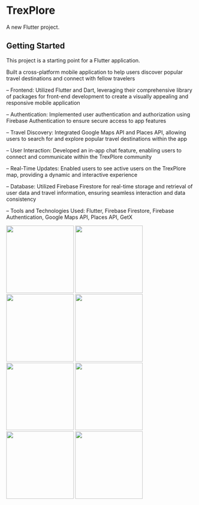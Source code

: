 # TrexPlore

A new Flutter project.

## Getting Started

This project is a starting point for a Flutter application.

Built a cross-platform mobile application to help users discover popular travel destinations and connect with fellow travelers

– Frontend: Utilized Flutter and Dart, leveraging their comprehensive library of packages for front-end development to create a visually appealing and responsive mobile application

– Authentication: Implemented user authentication and authorization using Firebase Authentication to ensure secure access to app features

– Travel Discovery: Integrated Google Maps API and Places API, allowing users to search for and explore popular travel destinations within the app

– User Interaction: Developed an in-app chat feature, enabling users to connect and communicate within the TrexPlore community

– Real-Time Updates: Enabled users to see active users on the TrexPlore map, providing a dynamic and interactive experience

– Database: Utilized Firebase Firestore for real-time storage and retrieval of user data and travel information, ensuring seamless interaction and data consistency

– Tools and Technologies Used: Flutter, Firebase Firestore, Firebase Authentication, Google Maps API, Places API, GetX

<img src="https://github.com/1CaptainPeroxide/TrexPlore/assets/142601437/0ccc4e66-dabc-4243-ac97-710a24ac3e9f" width="180">
<img src="https://github.com/1CaptainPeroxide/TrexPlore/assets/142601437/1bbbb18e-a60a-4f66-8be1-21268f15c034" width="180">
<img src="https://github.com/1CaptainPeroxide/TrexPlore/assets/142601437/c115711a-f5c6-4008-9e92-65ef322ae620" width="180">
<img src="https://github.com/1CaptainPeroxide/TrexPlore/assets/142601437/87664313-305f-4560-890d-d28e99132db4" width="180">
<img src="https://github.com/1CaptainPeroxide/TrexPlore/assets/142601437/305a65de-bf5e-4d77-8af4-65ba492ef415" width="180">
<img src="https://github.com/1CaptainPeroxide/TrexPlore/assets/142601437/ff5f7a87-a629-4d58-aa45-b135ca71101b" width="180">
<img src="https://github.com/1CaptainPeroxide/TrexPlore/assets/142601437/097e30a8-e801-455a-b491-6fe1a35af60e" width="180">
<img src="https://github.com/1CaptainPeroxide/TrexPlore/assets/142601437/929fc3c0-1a16-4fdb-9e30-cddcf262ba7b" width="180">



